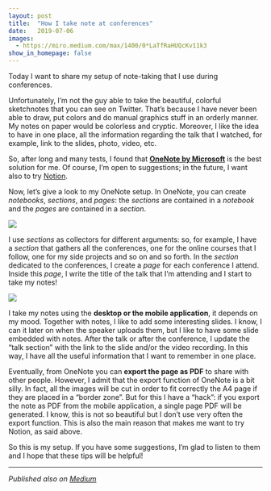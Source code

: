 ```yaml
---
layout: post
title:  "How I take note at conferences"
date:   2019-07-06
images:
  - https://miro.medium.com/max/1400/0*LaTfRaHUQcKv11k3
show_in_homepage: false
---
```


Today I want to share my setup of note-taking that I use during conferences.

Unfortunately, I’m not the guy able to take the beautiful, colorful sketchnotes that you can see on Twitter. That’s because I have never been able to draw, put colors and do manual graphics stuff in an orderly manner. My notes on paper would be colorless and cryptic. Moreover, I like the idea to have in one place, all the information regarding the talk that I watched, for example, link to the slides, photo, video, etc.

So, after long and many tests, I found that [**OneNote by Microsoft**](https://products.office.com/it-it/onenote/digital-note-taking-app) is the best solution for me. Of course, I’m open to suggestions; in the future, I want also to try [Notion](https://www.notion.so/).

Now, let’s give a look to my OneNote setup. In OneNote, you can create *notebooks*, *sections*, and *pages*: the *sections* are contained in a *notebook* and the *pages* are contained in a *section*.

![](https://cdn-images-1.medium.com/max/2392/1*ZY1b4ZZ90sUmDgQ9CvmDMA.png)

I use *sections* as collectors for different arguments: so, for example, I have a *section* that gathers all the conferences, one for the online courses that I follow, one for my side projects and so on and so forth. In the *section* dedicated to the conferences, I create a *page* for each conference I attend. Inside this *page*, I write the title of the talk that I’m attending and I start to take my notes!

![](https://cdn-images-1.medium.com/max/2404/1*iz6GEVtBxdeiY2SbbJRJUw.png)

I take my notes using the **desktop or the mobile application**, it depends on my mood. Together with notes, I like to add some interesting slides. I know, I can it later on when the speaker uploads them, but I like to have some slide embedded with notes. After the talk or after the conference, I update the “talk section” with the link to the slide and/or the video recording. In this way, I have all the useful information that I want to remember in one place.

Eventually, from OneNote you can **export the page as PDF** to share with other people. However, I admit that the export function of OneNote is a bit silly. In fact, all the images will be cut in order to fit correctly the A4 page if they are placed in a “border zone”. But for this I have a “hack”: if you export the note as PDF from the mobile application, a single page PDF will be generated. I know, this is not so beautiful but I don’t use very often the export function. This is also the main reason that makes me want to try Notion, as said above.

So this is my setup. If you have some suggestions, I’m glad to listen to them and I hope that these tips will be helpful!

----

*Published also on [Medium](https://medium.com/@marcogomiero/how-i-take-note-at-conferences-f96e4956f12f)*
